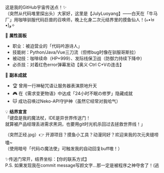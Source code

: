 这是我的GitHub宇宙传送点！✨  
（突然从代码堆里探出头）大家好，这里是【JulyLuoyang】——白天在「牛马厂」用咖啡驯服代码巨兽的召唤师，晚上化身二次元结界里的摸鱼仙人！(๑•̀ㅂ•́)و✧  

🌌 **属性面板**  
- 职业：被迫营业的「代码吟游诗人」  
- 技能树：Python/Java/Vue三刀流（但修bug时像在驯服哥斯拉）  
- 被动技：咖啡续命（HP+999）、发际线保卫战（防御力持续下降中）  
- 必杀技：对着红色error弹幕发动【奥义·Ctrl C+Vの连击】  

🐾 **副本成就**  
- 🏆 曾用一行神秘咒语让服务器表演原地升天  
- 🎮 在《需求变更物语》中达成「24小时不眠の修罗」隐藏成就  
- 🐱 成功召唤过Neko-API守护神（虽然它经常对我哈气）  

💡 **结界宣言**  
「键盘是我的魔法杖，IDE是异世界传送门！  
就算被产品经理丢进需求黑洞，也要用git时光机杀回过去拯救世界线！」  

（突然正经.jpg）👉 开源项目？摸鱼小工具？动漫同好？欢迎来我的次元夹缝唠嗑~  
（使用暗号「代码の魔法使」可触发我的自动回复buff嗷！）  

✨传送门常开，结界坐标：【你的联系方式】  
P.S. 如果发现我在commit message写颜文字…那一定是被程序之神夺舍了！(逃  
